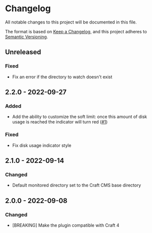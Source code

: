 # Changelog
All notable changes to this project will be documented in this file.

The format is based on [Keep a Changelog](https://keepachangelog.com/en/1.0.0/),
and this project adheres to [Semantic Versioning](https://semver.org/spec/v2.0.0.html).

## Unreleased
### Fixed
- Fix an error if the directory to watch doesn't exist


## 2.2.0 - 2022-09-27

### Added
- Add the ability to customize the soft limit: once this amount of disk usage is
  reached the indicator will turn red ([#1](https://github.com/nstCactus/craft-disk-usage-widget/issues/1))

### Fixed
- Fix disk usage indicator style 


## 2.1.0 - 2022-09-14

### Changed
- Default monitored directory set to the Craft CMS base directory


## 2.0.0 - 2022-09-08

### Changed
- [BREAKING] Make the plugin compatible with Craft 4
